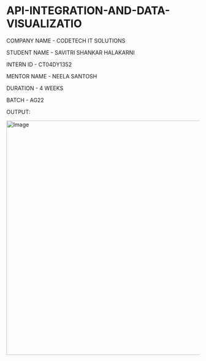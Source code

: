 # API-INTEGRATION-AND-DATA-VISUALIZATIO

COMPANY NAME - CODETECH IT SOLUTIONS

STUDENT NAME - SAVITRI SHANKAR HALAKARNI

INTERN ID - CT04DY1352

MENTOR NAME - NEELA SANTOSH

DURATION - 4 WEEKS

BATCH - AG22

OUTPUT:


<img width="1280" height="612" alt="Image" src="https://github.com/user-attachments/assets/940076cc-6069-4fab-b858-2c0fa4227de3" />
